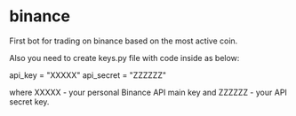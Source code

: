 # binance
First bot for trading on binance based on the most active coin.

Also you need to create keys.py file with code inside as below:

api_key = "XXXXX"
api_secret = "ZZZZZZ"

where XXXXX - your personal Binance API main key
and ZZZZZZ - your API secret key.
